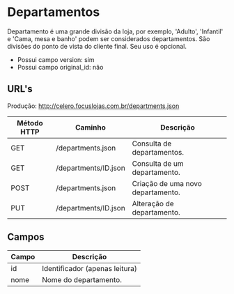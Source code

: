 # Departamentos

Departamento é uma grande divisão da loja, por exemplo, 'Adulto', 'Infantil' e 'Cama, mesa e banho' podem ser considerados departamentos. São divisões do ponto de vista do cliente final. Seu uso é opcional.

* Possui campo version: sim
* Possui campo original_id: não

## URL's

Produção: http://celero.focuslojas.com.br/departments.json

Método HTTP | Caminho | Descrição
--|--|--
GET | /departments.json | Consulta de departamentos.
GET | /departments/ID.json | Consulta de um departamento.
POST | /departments.json | Criação de uma novo departamento.
PUT | /departments/ID.json | Alteração de departamento.

## Campos

Campo | Descrição
--|--
id | Identificador (apenas leitura)
nome | Nome do departamento.
